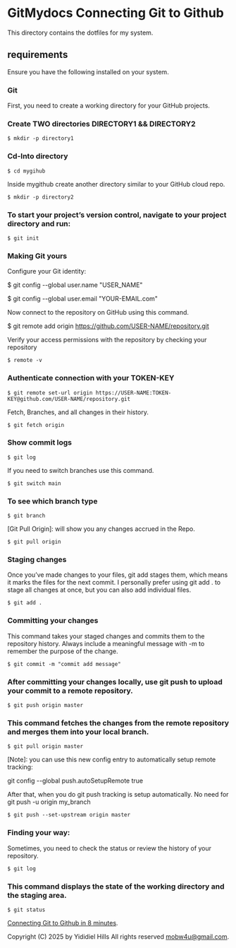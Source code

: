 # GitMydocs Connecting Git to Github

This directory contains the dotfiles for my system.

## requirements

Ensure you have the following installed on your system.

### Git

First, you need to create a working directory for your GitHub projects.

### Create TWO directories DIRECTORY1 && DIRECTORY2
```
$ mkdir -p directory1
```
### Cd-Into directory
```
$ cd mygihub
```

Inside mygithub create another directory similar to your GitHub cloud repo.

```
$ mkdir -p directory2
```

### To start your project’s version control, navigate to your project directory and run:

```
$ git init
```

### Making Git yours

Configure your Git identity:

$ git config --global user.name "USER_NAME"

$ git config --global user.email "YOUR-EMAIL.com"

Now connect to the repository on GitHub using this command.


$ git remote add origin https://github.com/USER-NAME/repository.git 

Verify your access permissions with the repository by checking your repository

```
$ remote -v
```

### Authenticate connection with your TOKEN-KEY

```
$ git remote set-url origin https://USER-NAME:TOKEN-KEY@github.com/USER-NAME/repository.git
```

Fetch, Branches, and all changes in their history.

```
$ git fetch origin
```

### Show commit logs

```
$ git log
```

If you need to switch branches use this command.

```
$ git switch main
```

### To see which branch type

```
$ git branch
```

[Git Pull Origin]: will show you any changes accrued in the Repo.

```
$ git pull origin
```

### Staging changes

Once you’ve made changes to your files, git add stages them, which means it marks the files for the next commit. 
I personally prefer using git add . to stage all changes at once, but you can also add individual files.

```
$ git add .
```

### Committing your changes

This command takes your staged changes and commits them to the repository history. 
Always include a meaningful message with -m to remember the purpose of the change.

```
$ git commit -m "commit add message"
```

### After committing your changes locally, use git push to upload your commit to a remote repository.

```
$ git push origin master
```

### This command fetches the changes from the remote repository and merges them into your local branch.

```
$ git pull origin master
```

[Note]: you can use this new config entry to automatically setup remote tracking:

git config --global push.autoSetupRemote true

After that, when you do git push tracking is setup automatically. No need for git push -u origin my_branch

```
$ git push --set-upstream origin master
```

### Finding your way:

Sometimes, you need to check the status or review the history of your repository.
```
$ git log
```
### This command displays the state of the working directory and the staging area.

```
$ git status
```


[Connecting Git to Github in 8 minutes](https://www.youtube.com/watch?v=qYoc07Da6kg).

Copyright (C) 2025 by Yididiel Hills All rights reserved <mobw4u@gmail.com>.
